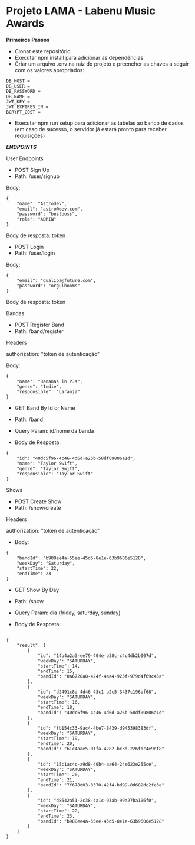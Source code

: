 # Projeto LAMA - Labenu Music Awards

**Primeiros Passos**

- Clonar este repositório
- Executar npm install para adicionar as dependências
- Criar um arquivo .env na raiz do projeto e preencher as chaves a seguir com os valores apropriados:
````
DB_HOST = 
DB_USER = 
DB_PASSWORD = 
DB_NAME = 
JWT_KEY = 
JWT_EXPIRES_IN = 
BCRYPT_COST = 
````
- Executar npm run setup para adicionar as tabelas ao banco de dados (em caso de sucesso, o servidor já estará pronto para receber requisições)

***ENDPOINTS***

User Endpoints
* POST Sign Up
* Path: /user/signup

Body:
````
{
    "name": "Astrodev",
    "email": "astro@dev.com",
    "password": "bestboss",
    "role": "ADMIN"
}
````
Body de resposta: token


* POST Login
* Path: /user/login

Body:
````
{
    "email": "dualipa@future.com",
    "password": "orgulhooms"
}
````
Body de resposta: token

Bandas
* POST Register Band
* Path: /band/register

Headers

authorization: "token de autenticação"

Body:
````
{
    "name": "Bananas in PJs",
    "genre": "Indie",
    "responsible": "Laranja"
}
````

* GET Band By Id or Name
* Path: /band

* Query Param: id/nome da banda

* Body de Resposta:
````
{
    "id": "40dc5f96-4c46-4d6d-a26b-58df09806a1d",
    "name": "Taylor Swift",
    "genre": "Taylor Swift",
    "responsible": "Taylor Swift"
}
````

Shows
* POST Create Show
* Path: /show/create

Headers

authorization: "token de autenticação"

* Body:
````
{
    "bandId": "b988ee4a-55ee-45d5-8e1e-63b9606e5128",
    "weekDay": "Saturday",
    "startTime": 22,
    "endTime": 23
}
````

* GET Show By Day
* Path: /show

* Query Param: dia (friday, saturday, sunday)

* Body de Resposta:
````

{
    "result": [
        {
            "id": "14b4a2a3-ee79-404e-b38c-c4c4db2b007d",
            "weekDay": "SATURDAY",
            "startTime": 14,
            "endTime": 15,
            "bandId": "0a6728a8-424f-4aa4-923f-979d4f69c45a"
        },
        {
            "id": "d2491c8d-4d46-43c1-a2c5-3437c196bf68",
            "weekDay": "SATURDAY",
            "startTime": 16,
            "endTime": 18,
            "bandId": "40dc5f96-4c46-4d6d-a26b-58df09806a1d"
        },
        {
            "id": "fb154c33-9ac4-4be7-8439-d945398383df",
            "weekDay": "SATURDAY",
            "startTime": 19,
            "endTime": 20,
            "bandId": "61c4aae5-01fa-4282-bc3d-226fbc4e9df8"
        },
        {
            "id": "15c1ac4c-a9d8-40b4-aa64-24e623e255ce",
            "weekDay": "SATURDAY",
            "startTime": 20,
            "endTime": 21,
            "bandId": "7f678d03-3370-42f4-bd99-8d682dc2fa3e"
        },
        {
            "id": "d8642a51-2c38-4a1c-93ab-99a27ba106f0",
            "weekDay": "SATURDAY",
            "startTime": 22,
            "endTime": 23,
            "bandId": "b988ee4a-55ee-45d5-8e1e-63b9606e5128"
        }
    ]
}
````